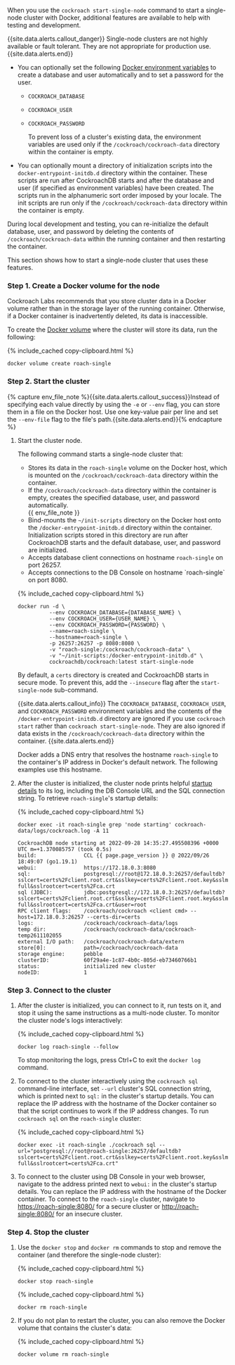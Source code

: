 When you use the `cockroach start-single-node` command to start a single-node cluster with Docker, additional features are available to help with testing and development.

{{site.data.alerts.callout_danger}}
Single-node clusters are not highly available or fault tolerant. They are not appropriate for production use.
{{site.data.alerts.end}}

- You can optionally set the following [Docker environment variables](https://docs.docker.com/engine/reference/commandline/run/#set-environment-variables--e---env---env-file) to create a database and user automatically and to set a password for the user.
  - `COCKROACH_DATABASE`
  - `COCKROACH_USER`
  - `COCKROACH_PASSWORD`

      To prevent loss of a cluster's existing data, the environment variables are used only if the `/cockroach/cockroach-data` directory within the container is empty.

- You can optionally mount a directory of initialization scripts into the `docker-entrypoint-initdb.d` directory within the container. These scripts are run after CockroachDB starts and after the database and user (if specified as environment variables) have been created. The scripts run in the alphanumeric sort order imposed by your locale. The init scripts are run only if the `/cockroach/cockroach-data` directory within the container is empty.

During local development and testing, you can re-initialize the default database, user, and password by deleting the contents of `/cockroach/cockroach-data` within the running container and then restarting the container.

This section shows how to start a single-node cluster that uses these features.

### Step 1. Create a Docker volume for the node

Cockroach Labs recommends that you store cluster data in a Docker volume rather than in the storage layer of the running container. Otherwise, if a Docker container is inadvertently deleted, its data is inaccessible.

To create the [Docker volume](https://docs.docker.com/storage/volumes/) where the cluster will store its data, run the following:

{% include_cached copy-clipboard.html %}
~~~ shell
docker volume create roach-single
~~~

### Step 2. Start the cluster

{% capture  env_file_note %}{{site.data.alerts.callout_success}}Instead of specifying each value directly by using the `-e` or `--env` flag, you can store them in a file on the Docker host. Use one key-value pair per line and set the `--env-file` flag to the file's path.{{site.data.alerts.end}}{% endcapture %}

1. Start the cluster node.

    The following command starts a single-node cluster that:
    <ul><li>Stores its data in the <code>roach-single</code> volume on the Docker host, which is mounted on the <code>/cockroach/cockroach-data</code> directory within the container.
        <li>If the <code>/cockroach/cockroach-data</code> directory within the container is empty, creates the specified database, user, and password automatically.<br />{{ env_file_note }}</li>
        <li>Bind-mounts the <code>~/init-scripts</code> directory on the Docker host onto the <code>/docker-entrypoint-initdb.d</code> directory within the container. Initialization scripts stored in this directory are run after CockroachDB starts and the default database, user, and password are initialized.</li>
        <li>Accepts database client connections on hostname <code>roach-single</code> on port 26257.</li>
        <li>Accepts connections to the DB Console on hostname `roach-single` on port 8080.</li>
    </ul>

    {% include_cached copy-clipboard.html %}
    ~~~ shell
    docker run -d \
              --env COCKROACH_DATABASE={DATABASE_NAME} \
              --env COCKROACH_USER={USER_NAME} \
              --env COCKROACH_PASSWORD={PASSWORD} \
              --name=roach-single \
              --hostname=roach-single \
              -p 26257:26257 -p 8080:8080 \
              -v "roach-single:/cockroach/cockroach-data" \
              -v "~/init-scripts:/docker-entrypoint-initdb.d" \
              cockroachdb/cockroach:latest start-single-node
    ~~~

    By default, a `certs` directory is created and CockroachDB starts in secure mode. To prevent this, add the `--insecure` flag after the `start-single-node` sub-command.

    {{site.data.alerts.callout_info}}
    The `COCKROACH_DATABASE`, `COCKROACH_USER`, and `COCKROACH_PASSWORD` environment variables and the contents of the `/docker-entrypoint-initdb.d` directory are ignored if you use `cockroach start` rather than `cockroach start-single-node`. They are also ignored if data exists in the `/cockroach/cockroach-data` directory within the container.
    {{site.data.alerts.end}}

    Docker adds a DNS entry that resolves the hostname `roach-single` to the container's IP address in Docker's default network. The following examples use this hostname.

1. After the cluster is initialized, the cluster node prints helpful [startup details](cockroach-start.html#standard-output) to its log, including the DB Console URL and the SQL connection string. To retrieve `roach-single`'s startup details:

    {% include_cached copy-clipboard.html %}
    ~~~ shell
    docker exec -it roach-single grep 'node starting' cockroach-data/logs/cockroach.log -A 11
    ~~~

    ~~~ shell
    CockroachDB node starting at 2022-09-28 14:35:27.495508396 +0000 UTC m=+1.370085757 (took 0.5s)
    build:               CCL {{ page.page_version }} @ 2022/09/26 18:49:07 (go1.19.1)
    webui:               https://172.18.0.3:8080
    sql:                 postgresql://root@172.18.0.3:26257/defaultdb?sslcert=certs%2Fclient.root.crt&sslkey=certs%2Fclient.root.key&sslmode=verify-full&sslrootcert=certs%2Fca.crt
    sql (JDBC):          jdbc:postgresql://172.18.0.3:26257/defaultdb?sslcert=certs%2Fclient.root.crt&sslkey=certs%2Fclient.root.key&sslmode=verify-full&sslrootcert=certs%2Fca.crt&user=root
    RPC client flags:    /cockroach/cockroach <client cmd> --host=172.18.0.3:26257 --certs-dir=certs
    logs:                /cockroach/cockroach-data/logs
    temp dir:            /cockroach/cockroach-data/cockroach-temp2611102055
    external I/O path:   /cockroach/cockroach-data/extern
    store[0]:            path=/cockroach/cockroach-data
    storage engine:      pebble
    clusterID:           60f29a4e-1c87-4b0c-805d-eb73460766b1
    status:              initialized new cluster
    nodeID:              1
    ~~~

### Step 3. Connect to the cluster

1. After the cluster is initialized, you can connect to it, run tests on it, and stop it using the same instructions as a multi-node cluster. To monitor the cluster node's logs interactively:

    {% include_cached copy-clipboard.html %}
    ~~~ shell
    docker log roach-single --follow
    ~~~

    To stop monitoring the logs, press Ctrl+C to exit the `docker log` command.

1. To connect to the cluster interactively using the `cockroach sql` command-line interface, set `--url` cluster's SQL connection string, which is printed next to `sql:` in the cluster's startup details. You can replace the IP address with the hostname of the Docker container so that the script continues to work if the IP address changes. To run `cockroach sql` on the `roach-single` cluster:

   {% include_cached copy-clipboard.html %}
   ~~~ shell
   docker exec -it roach-single ./cockroach sql --url="postgresql://root@roach-single:26257/defaultdb?sslcert=certs%2Fclient.root.crt&sslkey=certs%2Fclient.root.key&sslmode=verify-full&sslrootcert=certs%2Fca.crt"
   ~~~

1. To connect to the cluster using DB Console in your web browser, navigate to the address printed next to `webui:` in the cluster's startup details. You can replace the IP address with the hostname of the Docker container. To connect to the `roach-single` cluster, navigate to [https://roach-single:8080/](https://roach-single:8080/) for a secure cluster or [http://roach-single:8080/](http://roach-single:8080/) for an insecure cluster.

### Step 4. Stop the cluster

1. Use the `docker stop` and `docker rm` commands to stop and remove the container (and therefore the single-node cluster):

    {% include_cached copy-clipboard.html %}
    ~~~ shell
    docker stop roach-single
    ~~~

    {% include_cached copy-clipboard.html %}
    ~~~ shell
    docker rm roach-single
    ~~~

1. If you do not plan to restart the cluster, you can also remove the Docker volume that contains the cluster's data:

    {% include_cached copy-clipboard.html %}
    ~~~ shell
    docker volume rm roach-single
    ~~~
